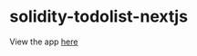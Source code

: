 # solidity-todolist-nextjs
View the app [here](https://github.com/yash251/solidity-todolist-nextjs.git)
